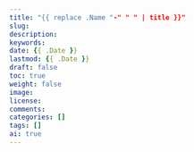 ```yaml
---
title: "{{ replace .Name "-" " " | title }}"
slug: 
description: 
keywords: 
date: {{ .Date }}
lastmod: {{ .Date }}
draft: false
toc: true
weight: false
image: 
license: 
comments: 
categories: []
tags: []
ai: true
---
```


